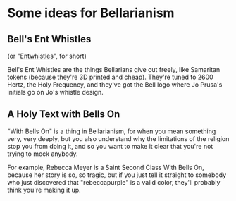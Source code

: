 # Some ideas for Bellarianism

## Bell's Ent Whistles

(or "[Entwhistles][Who]", for short)

[Who]: https://en.wikipedia.org/wiki/John_Entwistle

Bell's Ent Whistles are the things Bellarians give out freely, like Samaritan tokens (because they're 3D printed and cheap). They're tuned to 2600 Hertz, the Holy Frequency, and they've got the Bell logo where Jo Prusa's initials go on Jo's whistle design.

## A Holy Text with Bells On

"With Bells On" is a thing in Bellarianism, for when you mean something very, very deeply, but you also understand why the limitations of the religion stop you from doing it, and so you want to make it clear that you're not trying to mock anybody.

For example, Rebecca Meyer is a Saint Second Class With Bells On, because her story is so, so tragic, but if you just tell it straight to somebody who just discovered that "rebeccapurple" is a valid color, they'll probably think you're making it up.
